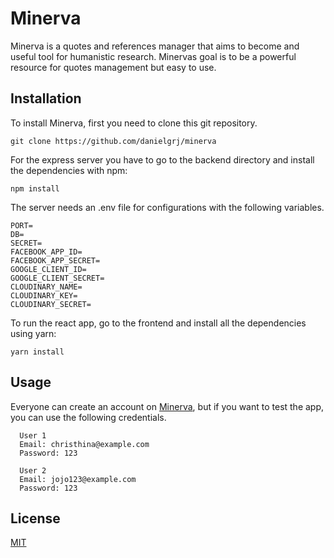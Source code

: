 # Minerva

Minerva is a quotes and references manager that aims to become and useful tool for humanistic research. Minervas goal is
to be a powerful resource for quotes management but easy to use.

## Installation

To install Minerva, first you need to clone this git repository.

`git clone https://github.com/danielgrj/minerva`

For the express server you have to go to the backend directory and install the dependencies with npm:

`npm install`

The server needs an .env file for configurations with the following variables.

```
PORT=
DB=
SECRET=
FACEBOOK_APP_ID=
FACEBOOK_APP_SECRET=
GOOGLE_CLIENT_ID=
GOOGLE_CLIENT_SECRET=
CLOUDINARY_NAME=
CLOUDINARY_KEY=
CLOUDINARY_SECRET=
```

To run the react app, go to the frontend and install all the dependencies using yarn:

`yarn install`

## Usage

Everyone can create an account on [Minerva](https://atldan-minerva.herokuapp.com/), but if you want to test the app, you
can use the following credentials.

```
  User 1
  Email: christhina@example.com
  Password: 123

  User 2
  Email: jojo123@example.com
  Password: 123
```

## License

[MIT](https://choosealicense.com/licenses/mit/)
